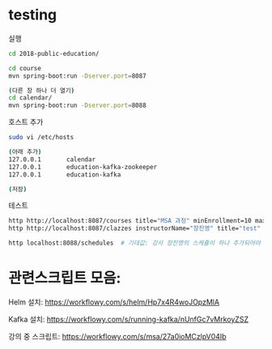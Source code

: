 #  testing

실행 
```bash
cd 2018-public-education/

cd course
mvn spring-boot:run -Dserver.port=8087

(다른 창 하나 더 열기)
cd calendar/
mvn spring-boot:run -Dserver.port=8088


```




호스트 추가
```bash
sudo vi /etc/hosts

(아래 추가)
127.0.0.1       calendar
127.0.0.1       education-kafka-zookeeper
127.0.0.1       education-kafka

(저장)
```

테스트
```bash
http http://localhost:8087/courses title="MSA 과정" minEnrollment=10 maxEnrollment=100 duration=3 unitPrice=100
http http://localhost:8087/clazzes instructorName="장진영" title="test" course="http://localhost:8080/courses/1"

http localhost:8088/schedules  # 기대값: 강사 장진영의 스케쥴이 하나 추가되어야 함.
```


#  관련스크립트 모음:

Helm 설치:
https://workflowy.com/s/helm/Hp7x4R4woJOpzMlA

Kafka 설치:
https://workflowy.com/s/running-kafka/nUnfGc7vMrkoyZSZ

강의 중 스크립트:
https://workflowy.com/s/msa/27a0ioMCzlpV04Ib